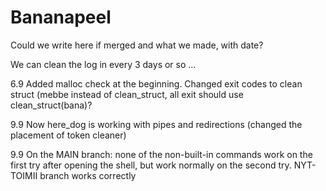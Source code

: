 # Bananapeel
Could we write here if merged and what we made, with date?

We can clean the log in every 3 days or so ...

6.9 Added malloc check at the beginning. Changed exit codes to clean struct (mebbe instead of clean_struct, all exit should use clean_struct(bana)?

9.9 Now here_dog is working with pipes and redirections (changed the placement of token cleaner)

9.9 On the MAIN branch: none of the non-built-in commands work on the first try after opening the shell, but work normally on the second try. NYT-TOIMII branch works correctly

